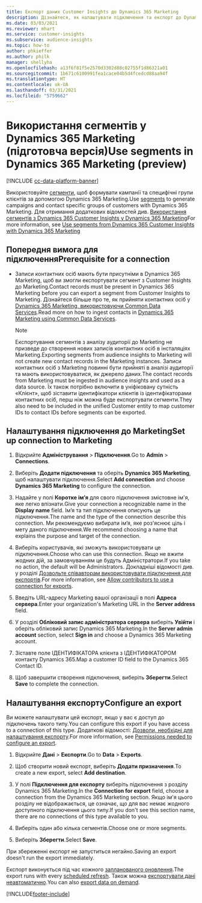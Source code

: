 ```yaml
---
title: Експорт даних Customer Insights до Dynamics 365 Marketing
description: Дізнайтеся, як налаштувати підключення та експорт до Dynamics 365 Marketing.
ms.date: 03/03/2021
ms.reviewer: mhart
ms.service: customer-insights
ms.subservice: audience-insights
ms.topic: how-to
author: phkieffer
ms.author: philk
manager: shellyha
ms.openlocfilehash: a13f6f81f5e2570d3302d88c02755f1d86321a01
ms.sourcegitcommit: 1b671c6100991fea1cace04b5d4fcedcd88aa94f
ms.translationtype: HT
ms.contentlocale: uk-UA
ms.lasthandoff: 03/31/2021
ms.locfileid: "5759662"
---
```

# <a name="use-segments-in-dynamics-365-marketing-preview"></a><span data-ttu-id="e19ce-103">Використання сегментів у Dynamics 365 Marketing (підготовча версія)</span><span class="sxs-lookup"><span data-stu-id="e19ce-103">Use segments in Dynamics 365 Marketing (preview)</span></span>

[!INCLUDE [cc-data-platform-banner](../includes/cc-data-platform-banner.md)]

<span data-ttu-id="e19ce-104">Використовуйте [сегменти](segments.md), щоб формувати кампанії та специфічні групи клієнтів за допомогою Dynamics 365 Marketing.</span><span class="sxs-lookup"><span data-stu-id="e19ce-104">Use [segments](segments.md) to generate campaigns and contact specific groups of customers with Dynamics 365 Marketing.</span></span> <span data-ttu-id="e19ce-105">Для отримання додаткових відомостей див. [Використання сегментів з Dynamics 365 Customer Insights у Dynamics 365 Marketing](/dynamics365/marketing/customer-insights-segments)</span><span class="sxs-lookup"><span data-stu-id="e19ce-105">For more information, see [Use segments from Dynamics 365 Customer Insights with Dynamics 365 Marketing](/dynamics365/marketing/customer-insights-segments)</span></span>

## <a name="prerequisite-for-a-connection"></a><span data-ttu-id="e19ce-106">Попередня вимога для підключення</span><span class="sxs-lookup"><span data-stu-id="e19ce-106">Prerequisite for a connection</span></span>

- <span data-ttu-id="e19ce-107">Записи контактних осіб мають бути присутніми в Dynamics 365 Marketing, щоб ви змогли експортувати сегмент з Customer Insights до Marketing.</span><span class="sxs-lookup"><span data-stu-id="e19ce-107">Contact records must be present in Dynamics 365 Marketing before you can export a segment from Customer Insights to Marketing.</span></span> <span data-ttu-id="e19ce-108">Дізнайтеся більше про те, як прийняти контактних осіб у [Dynamics 365 Marketing, використовуючи Common Data Services](connect-power-query.md).</span><span class="sxs-lookup"><span data-stu-id="e19ce-108">Read more on how to ingest contacts in [Dynamics 365 Marketing using Common Data Services](connect-power-query.md).</span></span>

  > [!NOTE]
  > <span data-ttu-id="e19ce-109">Експортування сегментів з аналізу аудиторії до Marketing не призведе до створення нових записів контактних осіб в інсталяціях Marketing.</span><span class="sxs-lookup"><span data-stu-id="e19ce-109">Exporting segments from audience insights to Marketing will not create new contact records in the Marketing instances.</span></span> <span data-ttu-id="e19ce-110">Записи контактних осіб з Marketing повинні бути прийняті в аналізі аудиторії та мають використовуватися, як джерело даних.</span><span class="sxs-lookup"><span data-stu-id="e19ce-110">The contact records from Marketing must be ingested in audience insights and used as a data source.</span></span> <span data-ttu-id="e19ce-111">Їх також потрібно включити в уніфіковану сутність «Клієнт», щоб зіставити ідентифікатори клієнтів із ідентифікаторами контактних осіб, перш ніж можна буде експортувати сегменти.</span><span class="sxs-lookup"><span data-stu-id="e19ce-111">They also need to be included in the unified Customer entity to map customer IDs to contact IDs before segments can be exported.</span></span>

## <a name="set-up-connection-to-marketing"></a><span data-ttu-id="e19ce-112">Налаштування підключення до Marketing</span><span class="sxs-lookup"><span data-stu-id="e19ce-112">Set up connection to Marketing</span></span>

1. <span data-ttu-id="e19ce-113">Відкрийте **Адміністрування** > **Підключення**.</span><span class="sxs-lookup"><span data-stu-id="e19ce-113">Go to **Admin** > **Connections**.</span></span>

1. <span data-ttu-id="e19ce-114">Виберіть **Додати підключення** та оберіть **Dynamics 365 Marketing**, щоб налаштувати підключення.</span><span class="sxs-lookup"><span data-stu-id="e19ce-114">Select **Add connection** and choose **Dynamics 365 Marketing** to configure the connection.</span></span>

1. <span data-ttu-id="e19ce-115">Надайте у полі **Коротке ім’я** для свого підключення змістовне ім'я, яке легко впізнати.</span><span class="sxs-lookup"><span data-stu-id="e19ce-115">Give your connection a recognizable name in the **Display name** field.</span></span> <span data-ttu-id="e19ce-116">Ім’я та тип підключення описують це підключення.</span><span class="sxs-lookup"><span data-stu-id="e19ce-116">The name and the type of the connection describe this connection.</span></span> <span data-ttu-id="e19ce-117">Ми рекомендуємо вибирати ім’я, яке роз'яснює ціль і мету даного підключення.</span><span class="sxs-lookup"><span data-stu-id="e19ce-117">We recommend choosing a name that explains the purpose and target of the connection.</span></span>

1. <span data-ttu-id="e19ce-118">Виберіть користувачів, які зможуть використовувати це підключення.</span><span class="sxs-lookup"><span data-stu-id="e19ce-118">Choose who can use this connection.</span></span> <span data-ttu-id="e19ce-119">Якщо не вжити жодних дій, за замовчуванням це будуть Адміністратори.</span><span class="sxs-lookup"><span data-stu-id="e19ce-119">If you take no action, the default will be Administrators.</span></span> <span data-ttu-id="e19ce-120">Докладніші відомості див. у розділі [Дозвольте співавторам використовувати підключення для експортів](connections.md#allow-contributors-to-use-a-connection-for-exports).</span><span class="sxs-lookup"><span data-stu-id="e19ce-120">For more information, see [Allow contributors to use a connection for exports](connections.md#allow-contributors-to-use-a-connection-for-exports).</span></span>

1. <span data-ttu-id="e19ce-121">Введіть URL-адресу Marketing вашої організації в полі **Адреса сервера**.</span><span class="sxs-lookup"><span data-stu-id="e19ce-121">Enter your organization's Marketing URL in the **Server address** field.</span></span>

1. <span data-ttu-id="e19ce-122">У розділі **Обліковий запис адміністратора сервера** виберіть **Увійти** і оберіть обліковий запис Dynamics 365 Marketing.</span><span class="sxs-lookup"><span data-stu-id="e19ce-122">In the **Server admin account** section, select **Sign in** and choose a Dynamics 365 Marketing account.</span></span>

1. <span data-ttu-id="e19ce-123">Зіставте поле ІДЕНТИФІКАТОРА клієнта з ІДЕНТИФІКАТОРОМ контакту Dynamics 365.</span><span class="sxs-lookup"><span data-stu-id="e19ce-123">Map a customer ID field to the Dynamics 365 Contact ID.</span></span>

1. <span data-ttu-id="e19ce-124">Щоб завершити створення підключення, виберіть **Зберегти**.</span><span class="sxs-lookup"><span data-stu-id="e19ce-124">Select **Save** to complete the connection.</span></span> 

## <a name="configure-an-export"></a><span data-ttu-id="e19ce-125">Налаштування експорту</span><span class="sxs-lookup"><span data-stu-id="e19ce-125">Configure an export</span></span>

<span data-ttu-id="e19ce-126">Ви можете налаштувати цей експорт, якщо у вас є доступ до підключень такого типу.</span><span class="sxs-lookup"><span data-stu-id="e19ce-126">You can configure this export if you have access to a connection of this type.</span></span> <span data-ttu-id="e19ce-127">Додаткові відомості: [Дозволи, необхідні для налаштування експорту](export-destinations.md#set-up-a-new-export).</span><span class="sxs-lookup"><span data-stu-id="e19ce-127">For more information, see [Permissions needed to configure an export](export-destinations.md#set-up-a-new-export).</span></span>

1. <span data-ttu-id="e19ce-128">Відкрийте **Дані** > **Експорти**.</span><span class="sxs-lookup"><span data-stu-id="e19ce-128">Go to **Data** > **Exports**.</span></span>

1. <span data-ttu-id="e19ce-129">Щоб створити новий експорт, виберіть **Додати призначення**.</span><span class="sxs-lookup"><span data-stu-id="e19ce-129">To create a new export, select **Add destination**.</span></span>

1. <span data-ttu-id="e19ce-130">У полі **Підключення для експорту** виберіть підключення з розділу Dynamics 365 Marketing.</span><span class="sxs-lookup"><span data-stu-id="e19ce-130">In the **Connection for export** field, choose a connection from the Dynamics 365 Marketing section.</span></span> <span data-ttu-id="e19ce-131">Якщо ім'я цього розділу не відображається, це означає, що для вас немає жодного доступного підключення цього типу.</span><span class="sxs-lookup"><span data-stu-id="e19ce-131">If you don't see this section name, there are no connections of this type available to you.</span></span>

1. <span data-ttu-id="e19ce-132">Виберіть один або кілька сегментів.</span><span class="sxs-lookup"><span data-stu-id="e19ce-132">Choose one or more segments.</span></span>

1. <span data-ttu-id="e19ce-133">Виберіть **Зберегти**.</span><span class="sxs-lookup"><span data-stu-id="e19ce-133">Select **Save**.</span></span>

<span data-ttu-id="e19ce-134">При збереженні експорт не запуститься негайно.</span><span class="sxs-lookup"><span data-stu-id="e19ce-134">Saving an export doesn't run the export immediately.</span></span>

<span data-ttu-id="e19ce-135">Експорт виконується під час кожного [запланованого оновлення](system.md#schedule-tab).</span><span class="sxs-lookup"><span data-stu-id="e19ce-135">The export runs with every [scheduled refresh](system.md#schedule-tab).</span></span> <span data-ttu-id="e19ce-136">Також можна [експортувати дані неавтоматично](export-destinations.md#run-exports-on-demand).</span><span class="sxs-lookup"><span data-stu-id="e19ce-136">You can also [export data on demand](export-destinations.md#run-exports-on-demand).</span></span> 

[!INCLUDE[footer-include](../includes/footer-banner.md)]
